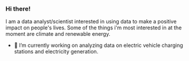### Hi there! 

I am a data analyst/scientist interested in using data to make a positive impact on people's lives. Some of the things i'm most interested in at the moment are climate and renewable energy.

- 🔭 I’m currently working on analyzing data on electric vehicle charging stations and electricity generation.

<!--
**andypicke/andypicke** is a ✨ _special_ ✨ repository because its `README.md` (this file) appears on your GitHub profile.

Here are some ideas to get you started:

- 🔭 I’m currently working on ...
- 🌱 I’m currently learning ...
- 👯 I’m looking to collaborate on ...
- 🤔 I’m looking for help with ...
- 💬 Ask me about ...
- 📫 How to reach me: ...
- 😄 Pronouns: ...
- ⚡ Fun fact: ...
-->
